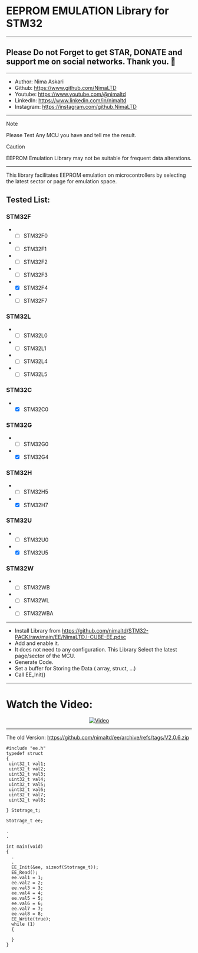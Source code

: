 # EEPROM EMULATION Library for STM32  
---  
## Please Do not Forget to get STAR, DONATE and support me on social networks. Thank you. :sparkling_heart:  
---   
-  Author:     Nima Askari  
-  Github:     https://www.github.com/NimaLTD
-  Youtube:    https://www.youtube.com/@nimaltd  
-  LinkedIn:   https://www.linkedin.com/in/nimaltd  
-  Instagram:  https://instagram.com/github.NimaLTD  
---
> [!NOTE]
> Please Test Any MCU you have and tell me the result.

> [!CAUTION]
> EEPROM Emulation Library may not be suitable for frequent data alterations.
---
This library facilitates EEPROM emulation on microcontrollers by selecting the latest sector or page for emulation space.
## Tested List:
### STM32F
  -  - [ ] STM32F0
  -  - [ ] STM32F1
  -  - [ ] STM32F2
  -  - [ ] STM32F3
  -  - [x] STM32F4
  -  - [ ] STM32F7
### STM32L
  -  - [ ] STM32L0
  -  - [ ] STM32L1
  -  - [ ] STM32L4
  -  - [ ] STM32L5
### STM32C
  -  - [x] STM32C0
### STM32G
  -  - [ ] STM32G0
  -  - [x] STM32G4
### STM32H
  -  - [ ] STM32H5
  -  - [x] STM32H7
### STM32U
  -  - [ ] STM32U0
  -  - [x] STM32U5
### STM32W
  -  - [ ] STM32WB
  -  - [ ] STM32WL
  -  - [ ] STM32WBA
---
* Install Library from https://github.com/nimaltd/STM32-PACK/raw/main/EE/NimaLTD.I-CUBE-EE.pdsc
* Add and enable it.
* It does not need to any configuration. This Library Select the latest page/sector of the MCU.
* Generate Code.
* Set a buffer for Storing the Data ( array, struct, ...)
* Call EE_Init()

---
# Watch the Video:

<div align="center">
  <a href="https://www.youtube.com/watch?v=o80ugfjuZ-o"><img src="https://img.youtube.com/vi/o80ugfjuZ-o/0.jpg" alt="Video"></a>
</div>

---
The old Version: https://github.com/nimaltd/ee/archive/refs/tags/V2.0.6.zip

```
#include "ee.h"
typedef struct
{
 uint32_t val1;
 uint32_t val2;
 uint32_t val3;
 uint32_t val4;
 uint32_t val5;
 uint32_t val6;
 uint32_t val7;
 uint32_t val8;

} Stotrage_t;

Stotrage_t ee;

.
.

int main(void)
{
  .
  .
  EE_Init(&ee, sizeof(Stotrage_t));
  EE_Read();
  ee.val1 = 1;
  ee.val2 = 2;
  ee.val3 = 3;
  ee.val4 = 4;
  ee.val5 = 5;
  ee.val6 = 6;
  ee.val7 = 7;
  ee.val8 = 8;
  EE_Write(true);
  while (1)
  {

  }
}
```
